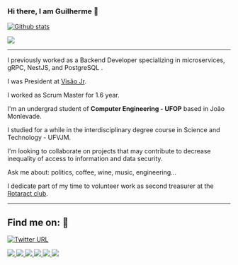 ### Hi there, I am Guilherme 👋

[![Github stats](https://github-readme-stats.vercel.app/api?username=guiinow&count_private=true&show_icons=true&hide_border=true&theme=tokyonight)](https://github.com/guiinow/github-readme-stats)

<a href="https://github-readme-stats.anuraghazra1.vercel.app/api/top-langs/?username=guiinow">
  <img align="center" src="https://github-readme-stats.anuraghazra1.vercel.app/api/top-langs/?username=guiinow&layout=compact&theme=radical" />
</a>

<hr>
I previously worked as a Backend Developer specializing in microservices, gRPC, NestJS, and PostgreSQL .


I was President at [Visão Jr](https://www.visaojr.com.br/). 

I worked as Scrum Master for 1.6 year. 

I'm an undergrad student of **Computer Engineering - UFOP** based in João Monlevade.

I studied for a while in the interdisciplinary degree course in Science and Technology -  UFVJM.

I'm looking to collaborate on projects that may contribute to decrease inequality of access to information and data security.

Ask me about: politics, coffee, wine, music, engineering...

I dedicate part of my time to volunteer work as second treasurer at the [Rotaract club](https://www.rotary.org/pt/get-involved/rotaract-clubs).
<hr>

## Find me on: :iphone:

[![Twitter URL](https://img.shields.io/badge/my--website-guiinow-green)](https://guiinow.github.io/)

<a href="https://web.whatsapp.com/send?phone=5533999428324" alt="WhatsApp" target="_blank">
    <img src="https://img.shields.io/badge/-WhatsApp-4c4c4c?style=flat-square&logo=WhatsApp&logoColor=white" />
  </a>
 <a href="https://www.linkedin.com/in/guiiferreira/" alt="LinkedIn" target="_blank">
    <img src="https://img.shields.io/badge/-LinkedIn-4c4c4c?style=flat-square&logo=Linkedin&logoColor=white" />
  </a>
  <a href="https://guiinow.medium.com/" alt="Medium" target="_blank">
    <img src="https://img.shields.io/badge/-Medium-4c4c4c?style=flat-square&logo=Medium&logoColor=white" />
  </a>
  <a href="https://github.com/guiinow" alt="GitHub" target="_blank">
    <img src="https://img.shields.io/badge/-GitHub-4c4c4c?style=flat-square&logo=Github&logoColor=white" />
  </a>
  <a href="https://www.instagram.com/guiinow/" alt="GitHub" target="_blank">
    <img src="https://img.shields.io/badge/-Instagram-4c4c4c?style=flat-square&logo=Instagram&logoColor=white" />
  </a>
  
  <a href="https://github.com/guiinow" alt="Views" target="_blank">
    <img src="https://komarev.com/ghpvc/?username=guiinow&color=gray&style=flat-square" />
  </a>


<!--
**guiinow/guiinow** is a ✨ _special_ ✨ repository because its `README.md` (this file) appears on your GitHub profile.

Here are some ideas to get you started:

- 🔭 I’m currently working on ...
- 🌱 I’m currently learning ...
- 👯 I’m looking to collaborate on ...
- 🤔 I’m looking for help with ...
- 💬 Ask me about ...
- 📫 How to reach me: ...
- 😄 Pronouns: ...
- ⚡ Fun fact: ...
-->
